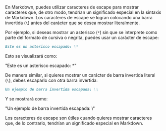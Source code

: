 En Markdown, puedes utilizar caracteres de escape para mostrar caracteres que, de otro modo, tendrían un significado especial en la sintaxis de Markdown. Los caracteres de escape se logran colocando una barra invertida (`\`) antes del carácter que se desea mostrar literalmente.

Por ejemplo, si deseas mostrar un asterisco (`*`) sin que se interprete como parte del formato de cursiva o negrita, puedes usar un carácter de escape:

```markdown
Este es un asterisco escapado: \*
```

Esto se visualizará como:

"Este es un asterisco escapado: \*"

De manera similar, si quieres mostrar un carácter de barra invertida literal (`\`), debes escaparlo con otra barra invertida:

```markdown
Un ejemplo de barra invertida escapada: \\
```

Y se mostrará como:

"Un ejemplo de barra invertida escapada: \\"

Los caracteres de escape son útiles cuando quieres mostrar caracteres que, de lo contrario, tendrían un significado especial en Markdown.
